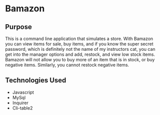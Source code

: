 # Bamazon

## Purpose

This is a  command line application that simulates a store. With Bamazon you can view items for sale, buy items, and if you know the super secret password, which is definitely not the name of my instructors cat, you can get into the manager options and add, restock, and view low stock items. Bamazon will not allow you to buy more of an item that is in stock, or buy negative items. Similarly, you cannot restock negative items. 

## Technologies Used

* Javascript
* MySql
* Inquirer
* Cli-table2 